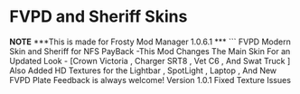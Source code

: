 # FVPD and Sheriff Skins
 **NOTE**  ***This is made for Frosty Mod Manager 1.0.6.1 ***  ``` FVPD Modern Skin and Sheriff for NFS PayBack -This Mod Changes The Main Skin For an Updated Look - [Crown Victoria , Charger SRT8 , Vet C6 ,  And Swat Truck ]  Also Added HD Textures for the Lightbar , SpotLight , Laptop , And New FVPD Plate  Feedback is always welcome!  Version 1.0.1  Fixed Texture Issues 
